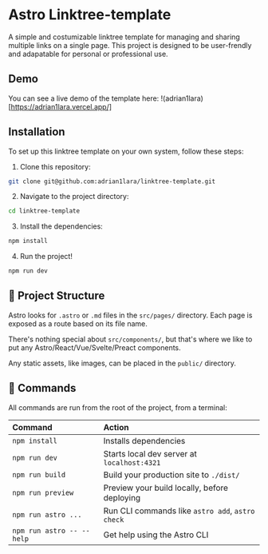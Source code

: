 # Astro Linktree-template
A simple and costumizable linktree template for managing and sharing multiple links on a single page. This project is designed to be user-frendly and adapatable for personal or professional use.

## Demo
You can see a live demo of the template here: !(adrian1lara)[https://adrian1lara.vercel.app/]


## Installation
To set up this linktree template on your own system, follow these steps:
1. Clone this repository:
```bash
git clone git@github.com:adrian1lara/linktree-template.git
```
2. Navigate to the project directory:
```bash
cd linktree-template
```
3. Install the dependencies:
```bash
npm install
```
4. Run the project!
```bash
npm run dev
```


## 🚀 Project Structure

Astro looks for `.astro` or `.md` files in the `src/pages/` directory. Each page is exposed as a route based on its file name.

There's nothing special about `src/components/`, but that's where we like to put any Astro/React/Vue/Svelte/Preact components.

Any static assets, like images, can be placed in the `public/` directory.

## 🧞 Commands

All commands are run from the root of the project, from a terminal:

| Command                   | Action                                           |
| :------------------------ | :----------------------------------------------- |
| `npm install`             | Installs dependencies                            |
| `npm run dev`             | Starts local dev server at `localhost:4321`      |
| `npm run build`           | Build your production site to `./dist/`          |
| `npm run preview`         | Preview your build locally, before deploying     |
| `npm run astro ...`       | Run CLI commands like `astro add`, `astro check` |
| `npm run astro -- --help` | Get help using the Astro CLI                     |
